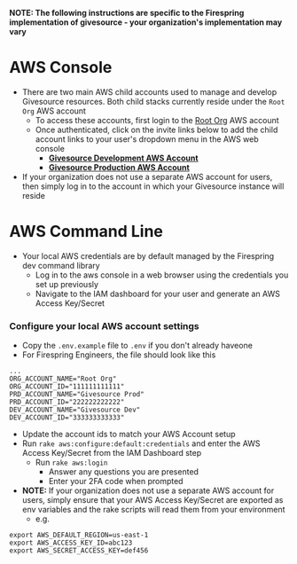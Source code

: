 **NOTE: The following instructions are specific to the Firespring implementation of givesource - your organization's implementation may vary**

# AWS Console
* There are two main AWS child accounts used to manage and develop Givesource resources. Both child stacks currently reside under the `Root Org` AWS account
  * To access these accounts, first login to the [Root Org](https://020401666882.signin.aws.amazon.com/console) AWS account
  * Once authenticated, click on the invite links below to add the child account links to your user's dropdown menu in the AWS web console
    * **[Givesource Development AWS Account](https://signin.aws.amazon.com/switchrole?account=948629139753&roleName=AdminAccessRole&displayName=Givesource+Dev)**  
    * **[Givesource Production AWS Account](https://signin.aws.amazon.com/switchrole?account=016226103026&roleName=AdminAccessRole&displayName=Givesource+Prod)**
* If your organization does not use a separate AWS account for users, then simply log in to the account in which your Givesource instance will reside

# AWS Command Line
* Your local AWS credentials are by default managed by the Firespring dev command library
  * Log in to the aws console in a web browser using the credentials you set up previously
  * Navigate to the IAM dashboard for your user and generate an AWS Access Key/Secret


### Configure your local AWS account settings
* Copy the `.env.example` file to `.env` if you don't already haveone
* For Firespring Engineers, the file should look like this
```
...
ORG_ACCOUNT_NAME="Root Org"
ORG_ACCOUNT_ID="111111111111"
PRD_ACCOUNT_NAME="Givesource Prod"
PRD_ACCOUNT_ID="222222222222"
DEV_ACCOUNT_NAME="Givesource Dev"
DEV_ACCOUNT_ID="333333333333"
```

* Update the account ids to match your AWS Account setup
* Run `rake aws:configure:default:credentials` and enter the AWS Access Key/Secret from the IAM Dashboard step
  * Run `rake aws:login`
    * Answer any questions you are presented
    * Enter your 2FA code when prompted
* **NOTE:** If your organization does not use a separate AWS account for users, simply ensure that your AWS Access Key/Secret are exported as env variables and the rake scripts will read them from your environment
  * e.g.
```
export AWS_DEFAULT_REGION=us-east-1
export AWS_ACCESS_KEY_ID=abc123
export AWS_SECRET_ACCESS_KEY=def456
```

